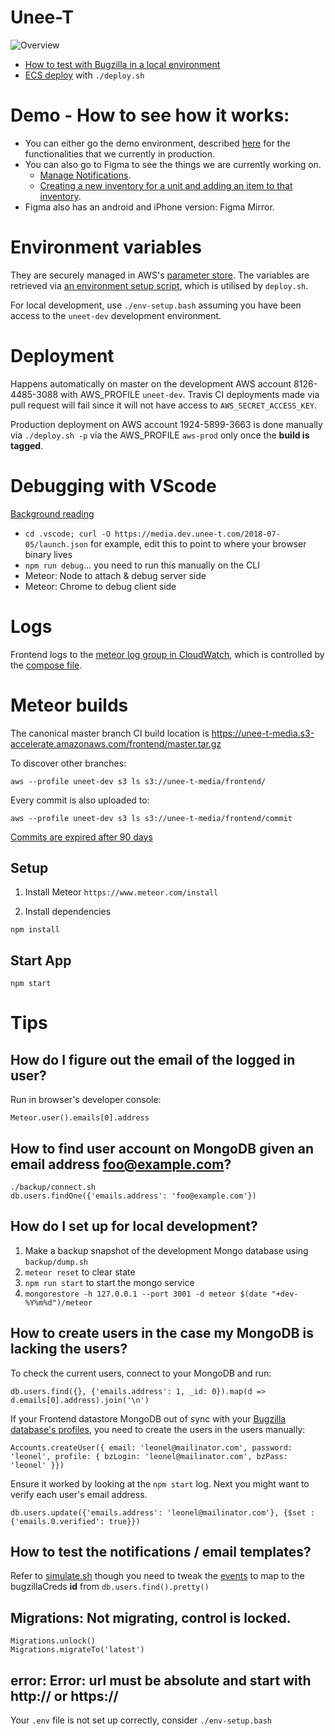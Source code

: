 # Unee-T

<img src="https://media.dev.unee-t.com/2018-12-10/Unee-T_high_level_architecture.png" alt="Overview">

* [How to test with Bugzilla in a local environment](https://unee-t-media.s3-accelerate.amazonaws.com/frontend/MEFE.mp4)
* [ECS deploy](https://unee-t-media.s3-accelerate.amazonaws.com/2017/ecs-deploy.mp4) with `./deploy.sh`

# Demo - How to see how it works:

* You can either go the demo environment, described [here](https://documentation.unee-t.com/2018/03/01/introduction-to-the-demo-environment/) for the functionalities that we currently in production.
* You can also go to Figma to see the things we are currently working on.
	* [Manage Notifications](https://www.figma.com/proto/SgLcXdmBih1JxVq1lupMiPtr/Unee-T-Designs?node-id=1969%3A62&scaling=scale-down).
	* [Creating a new inventory for a unit and adding an item to that inventory](https://new.figma.com/proto/SgLcXdmBih1JxVq1lupMiPtr/Unee-T-Designs?node-id=1483%3A3763&scaling=scale-down&redirected=1).
* Figma also has an android and iPhone version: Figma Mirror.

# Environment variables

They are securely managed in AWS's [parameter store](https://ap-southeast-1.console.aws.amazon.com/ec2/v2/home?region=ap-southeast-1#Parameters:sort=Name). The variables are retrieved via [an environment setup script](https://github.com/unee-t/frontend/blob/master/aws-env.dev), which is utilised by `deploy.sh`.

For local development, use `./env-setup.bash` assuming you have been access to the `uneet-dev` development environment.

# Deployment

Happens automatically on master on the development AWS account 8126-4485-3088
with AWS_PROFILE `uneet-dev`. Travis CI deployments made via pull request will fail since it will
not have access to `AWS_SECRET_ACCESS_KEY`.

Production deployment on AWS account 1924-5899-3663 is done manually via
`./deploy.sh -p` via the AWS_PROFILE `aws-prod` only once the **build is tagged**.

# Debugging with VScode

[Background reading](https://github.com/Microsoft/vscode-recipes/blob/master/meteor/README.md#configure-meteor-to-run-in-debug-mode)

* `cd .vscode; curl -O https://media.dev.unee-t.com/2018-07-05/launch.json` for example, edit this to point to where your browser binary lives
* `npm run debug`... you need to run this manually on the CLI
* Meteor: Node to attach & debug server side
* Meteor: Chrome to debug client side

# Logs

Frontend logs to the [meteor log group in
CloudWatch](https://ap-southeast-1.console.aws.amazon.com/cloudwatch/home?region=ap-southeast-1#logs:),
which is controlled by the [compose
file](https://github.com/unee-t/frontend/blob/master/AWS-docker-compose-meteor.yml#L16).

# Meteor builds

The canonical master branch CI build location is <https://unee-t-media.s3-accelerate.amazonaws.com/frontend/master.tar.gz>

To discover other branches:

	aws --profile uneet-dev s3 ls s3://unee-t-media/frontend/

Every commit is also uploaded to:

	aws --profile uneet-dev s3 ls s3://unee-t-media/frontend/commit

[Commits are expired after 90 days](https://s3.console.aws.amazon.com/s3/buckets/unee-t-media/?region=ap-southeast-1&tab=management)

## Setup

1. Install Meteor
`https://www.meteor.com/install`

1. Install dependencies
```shell
npm install
```

## Start App
```shell
npm start
```

# Tips

## How do I figure out the email of the logged in user?

Run in browser's developer console:

	Meteor.user().emails[0].address

## How to find user account on MongoDB given an email address foo@example.com?

	./backup/connect.sh
	db.users.findOne({'emails.address': 'foo@example.com'})

## How do I set up for local development?

1. Make a backup snapshot of the development Mongo database using `backup/dump.sh`
2. `meteor reset` to clear state
3. `npm run start` to start the mongo service
3. `mongorestore -h 127.0.0.1 --port 3001 -d meteor $(date "+dev-%Y%m%d")/meteor`

## How to create users in the case my MongoDB is lacking the users?

To check the current users, connect to your MongoDB and run:

	db.users.find({}, {'emails.address': 1, _id: 0}).map(d => d.emails[0].address).join('\n')

If your Frontend datastore MongoDB out of sync with your [Bugzilla database's
profiles](https://documentation.unee-t.com/2018/03/01/introduction-to-the-demo-environment/),
you need to create the users in the users manually:

	Accounts.createUser({ email: 'leonel@mailinator.com', password: 'leonel', profile: { bzLogin: 'leonel@mailinator.com', bzPass: 'leonel' }})

Ensure it worked by looking at the `npm start` log. Next you might want to verify each user's email address.

	db.users.update({'emails.address': 'leonel@mailinator.com'}, {$set : {'emails.0.verified': true}})

## How to test the notifications / email templates?

Refer to
[simulate.sh](https://github.com/unee-t/lambda2sns/blob/master/tests/simulate.sh)
though you need to tweak the
[events](https://github.com/unee-t/lambda2sns/tree/master/tests/events) to map
to the bugzillaCreds **id** from `db.users.find().pretty()`

## Migrations: Not migrating, control is locked.

	Migrations.unlock()
	Migrations.migrateTo('latest')

## error: Error: url must be absolute and start with http:// or https://

Your `.env` file is not set up correctly, consider `./env-setup.bash`
